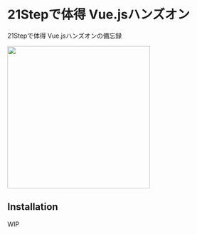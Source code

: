# 21Stepで体得 Vue.jsハンズオン

21Stepで体得 Vue.jsハンズオンの備忘録

<img src='https://user-images.githubusercontent.com/64533928/138542917-f69df7a0-b180-4d0b-a4f9-5d2824abf201.jpg' width='320px'>

## Installation

WIP

